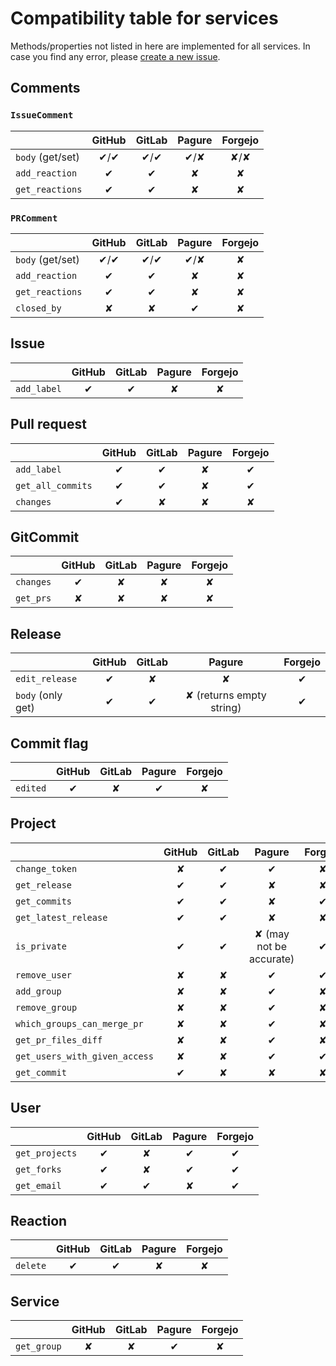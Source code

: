 # Compatibility table for services

Methods/properties not listed in here are implemented for all services.
In case you find any error, please [create a new issue](https://github.com/packit/ogr/issues/new).

## Comments

### `IssueComment`

|                  | GitHub | GitLab | Pagure | Forgejo |
| ---------------- | :----: | :----: | :----: | :-----: |
| `body` (get/set) | ✔/✔  | ✔/✔  |  ✔/✘  |   ✘/✘   |
| `add_reaction`   |   ✔   |   ✔   |   ✘    |    ✘    |
| `get_reactions`  |   ✔   |   ✔   |   ✘    |    ✘    |

### `PRComment`

|                  | GitHub | GitLab | Pagure | Forgejo |
| ---------------- | :----: | :----: | :----: | :-----: |
| `body` (get/set) | ✔/✔  | ✔/✔  |  ✔/✘  |    ✘    |
| `add_reaction`   |   ✔   |   ✔   |   ✘    |    ✘    |
| `get_reactions`  |   ✔   |   ✔   |   ✘    |    ✘    |
| `closed_by`      |   ✘    |   ✘    |   ✔   |    ✘    |

## Issue

|             | GitHub | GitLab | Pagure | Forgejo |
| ----------- | :----: | :----: | :----: | :-----: |
| `add_label` |   ✔   |   ✔   |   ✘    |    ✘    |

## Pull request

|                   | GitHub | GitLab | Pagure | Forgejo |
| ----------------- | :----: | :----: | :----: | :-----: |
| `add_label`       |   ✔   |   ✔   |   ✘    |   ✔    |
| `get_all_commits` |   ✔   |   ✔   |   ✘    |   ✔    |
| `changes`         |   ✔   |   ✘    |   ✘    |    ✘    |

## GitCommit

|           | GitHub | GitLab | Pagure | Forgejo |
| --------- | :----: | :----: | :----: | :-----: |
| `changes` |   ✔   |   ✘    |   ✘    |    ✘    |
| `get_prs` |   ✘    |   ✘    |   ✘    |    ✘    |

## Release

|                   | GitHub | GitLab |          Pagure          | Forgejo |
| ----------------- | :----: | :----: | :----------------------: | :-----: |
| `edit_release`    |   ✔   |   ✘    |            ✘             |   ✔    |
| `body` (only get) |   ✔   |   ✔   | ✘ (returns empty string) |   ✔    |

## Commit flag

|          | GitHub | GitLab | Pagure | Forgejo |
| -------- | :----: | :----: | :----: | :-----: |
| `edited` |   ✔   |   ✘    |   ✔   |    ✘    |

## Project

|                               | GitHub | GitLab |         Pagure          | Forgejo |
| ----------------------------- | :----: | :----: | :---------------------: | :-----: |
| `change_token`                |   ✘    |   ✔   |           ✔            |    ✘    |
| `get_release`                 |   ✔   |   ✔   |            ✘            |    ✘    |
| `get_commits`                 |   ✔   |   ✔   |            ✘            |   ✔    |
| `get_latest_release`          |   ✔   |   ✔   |            ✘            |    ✘    |
| `is_private`                  |   ✔   |   ✔   | ✘ (may not be accurate) |   ✔    |
| `remove_user`                 |   ✘    |   ✘    |           ✔            |   ✔    |
| `add_group`                   |   ✘    |   ✘    |           ✔            |    ✘    |
| `remove_group`                |   ✘    |   ✘    |           ✔            |    ✘    |
| `which_groups_can_merge_pr`   |   ✘    |   ✘    |           ✔            |    ✘    |
| `get_pr_files_diff`           |   ✘    |   ✘    |           ✔            |    ✘    |
| `get_users_with_given_access` |   ✘    |   ✘    |           ✔            |   ✔    |
| `get_commit`                  |   ✔   |   ✘    |            ✘            |    ✘    |

## User

|                | GitHub | GitLab | Pagure | Forgejo |
| -------------- | :----: | :----: | :----: | :-----: |
| `get_projects` |   ✔   |   ✘    |   ✔   |   ✔    |
| `get_forks`    |   ✔   |   ✘    |   ✔   |   ✔    |
| `get_email`    |   ✔   |   ✔   |   ✘    |   ✔    |

## Reaction

|          | GitHub | GitLab | Pagure | Forgejo |
| -------- | :----: | :----: | :----: | :-----: |
| `delete` |   ✔   |   ✔   |   ✘    |    ✘    |

## Service

|             | GitHub | GitLab | Pagure | Forgejo |
| ----------- | :----: | :----: | :----: | :-----: |
| `get_group` |   ✘    |   ✘    |   ✔   |    ✘    |
